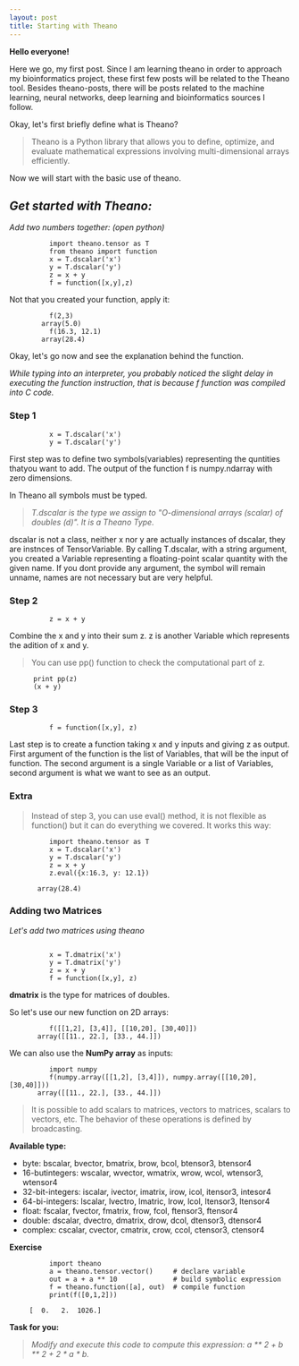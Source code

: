 ```yaml
---
layout: post
title: Starting with Theano
---
```


**Hello everyone!**

Here we go, my first post. Since I am learning theano in order to approach my bioinformatics project, these first few posts will be related to the Theano tool.
Besides theano-posts, there will be posts related to the machine learning, neural networks, deep learning and bioinformatics sources I follow.

Okay, let's first briefly define what is Theano?

> Theano is a Python library that allows you to define, optimize, and evaluate mathematical expressions involving multi-dimensional arrays efficiently.

Now we will start with the basic use of theano.

## *Get started with Theano:*

_Add two numbers together: (open python)_

```
          import theano.tensor as T
          from theano import function
          x = T.dscalar('x')
          y = T.dscalar('y')
          z = x + y
          f = function([x,y],z)
```
Not that you created your function, apply it:

```
          f(2,3)
        array(5.0)
          f(16.3, 12.1)
        array(28.4)
```

Okay, let's go now and see the explanation behind the function.


*While typing into an interpreter, you probably noticed the slight delay in executing the function instruction, that is because f function was compiled into C code.*

### Step 1 

```
          x = T.dscalar('x')
          y = T.dscalar('y')
```          
          
First step was to define two symbols(variables) representing the quntities thatyou want to add. The output of the function f is numpy.ndarray with zero dimensions. 


In Theano all symbols must be typed. 

>_T.dscalar is the type we assign to "O-dimensional arrays (scalar) of doubles (d)". It is a Theano Type._


dscalar is not a class, neither x nor y are actually instances of dscalar, they are instnces of TensorVariable. 
By calling T.dscalar, with a string argument, you created a Variable representing a floating-point scalar quantity with the given name. If you dont provide any argument, the symbol will remain unname, names are not necessary but are very helpful. 

### Step 2

```
          z = x + y
```
Combine the x and y into their sum z.
z is another Variable which represents the adition of x and y. 

>You can use pp() function to check the computational part of z. 

          print pp(z)
          (x + y)



### Step 3

```
          f = function([x,y], z)
```
Last step is to create a function taking x and y inputs and giving z as output. First argument of the function is the list of Variables, that will be the input of function. The second argument is a single Variable or a list of Variables, second argument is what we want to see as an output. 


### Extra
> Instead of step 3, you can use eval() method, it is not flexible as function() but it can do everything we covered.
It works this way:

```
          import theano.tensor as T
          x = T.dscalar('x')
          y = T.dscalar('y')
          z = x + y
          z.eval({x:16.3, y: 12.1})

       array(28.4)

```

### Adding two Matrices

*Let's add two matrices using theano*

```

          x = T.dmatrix('x')
          y = T.dmatrix('y')
          z = x + y
          f = function([x,y], z)
```


**dmatrix** is the type for matrices of doubles. 

So let's use our new function on 2D arrays:

```
          f([[1,2], [3,4]], [[10,20], [30,40]])
       array([[11., 22.], [33., 44.]])
```

We can also use the **NumPy array** as inputs:


```
          import numpy
          f(numpy.array([[1,2], [3,4]]), numpy.array([[10,20], [30,40]]))
       array([[11., 22.], [33., 44.]])
```

>It is possible to add scalars to matrices, vectors to matrices, scalars to vectors, etc. The behavior of these operations is defined by broadcasting. 




__Available type:__

- byte: bscalar, bvector, bmatrix, brow, bcol, btensor3, btensor4
- 16-butintegers: wscalar, wvector, wmatrix, wrow, wcol, wtensor3, wtensor4
- 32-bit-integers: iscalar, ivector, imatrix, irow, icol, itensor3, intesor4
- 64-bi-integers: lscalar, lvectro, lmatric, lrow, lcol, ltensor3, ltensor4
- float: fscalar, fvector, fmatrix, frow, fcol, ftensor3, ftensor4
- double: dscalar, dvectro, dmatrix, drow, dcol, dtensor3, dtensor4
- complex: cscalar, cvector, cmatrix, crow, ccol, ctensor3, ctensor4

__Exercise__

```
          import theano
          a = theano.tensor.vector()     # declare variable
          out = a + a ** 10              # build symbolic expression
          f = theano.function([a], out)  # compile function
          print(f([0,1,2]))

     [  0.   2.  1026.]
```

**Task for you:**

>*Modify and execute this code to compute this expression: a ** 2 + b ** 2 + 2 * a * b.*
